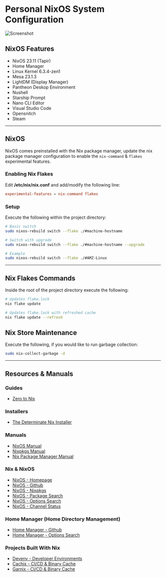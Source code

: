 # Personal NixOS System Configuration

![Screenshot](./data/nixos-screenshot.png "NixOS - Pantheon Desktop")

## NixOS Features

- NixOS 23.11 (Tapir)
- Home Manager
- Linux Kernel 6.3.4-zen1
- Mesa 23.1.3
- LightDM (Display Manager)
- Pantheon Deskop Environment
- Nushell
- Starship Prompt
- Nano CLI Editor
- Visual Studio Code
- Opensnitch
- Steam

___

## NixOS

NixOS comes preinstalled with the Nix package manager, update the nix package manager configuration to enable the `nix-command` & `flakes` experimental features.

### Enabling Nix Flakes

Edit **/etc/nix/nix.conf** and add/modify the following line:

```conf
experimental-features = nix-command flakes
```

### Setup

Execute the following within the project directory:

```bash
# Basic switch
sudo nixos-rebuild switch --flake ./#machine-hostname

# Switch with upgrade
sudo nixos-rebuild switch --flake ./#machine-hostname --upgrade

# Example
sudo nixos-rebuild switch --flake ./#AMZ-Linux
```

___

## Nix Flakes Commands

Inside the root of the project directory execute the following:

```bash
# Updates flake.lock
nix flake update

# Updates flake.lock with refreshed cache
nix flake update --refresh
```

## Nix Store Maintenance

Execute the following, if you would like to run garbage collection:

```bash
sudo nix-collect-garbage -d
```

___

## Resources & Manuals

### Guides

- [Zero to Nix](https://zero-to-nix.com/)

### Installers

- [The Determinate Nix Installer](https://github.com/DeterminateSystems/nix-installer)

### Manuals

- [NixOS Manual](https://nixos.org/nixos/manual)
- [Nixpkgs Manual](https://nixos.org/nixpkgs/manual)
- [Nix Package Manager Manual](https://nixos.org/nix/manual)

### Nix & NixOS

- [NixOS - Homepage](https://nixos.org/)
- [NixOS - Github](https://github.com/NixOS)
- [NixOS - Nixpkgs](https://github.com/NixOS/nixpkgs)
- [NixOS - Package Search](https://search.nixos.org/packages)
- [NixOS - Options Search](https://search.nixos.org/options)
- [NixOS - Channel Status](https://status.nixos.org/)

### Home Manager (Home Directory Management)

- [Home Manager - Github](https://github.com/nix-community/home-manager)
- [Home Manager - Options Search](https://mipmip.github.io/home-manager-option-search)

### Projects Built With Nix

- [Devenv - Developer Environments](https://devenv.sh)
- [Cachix - CI/CD & Binary Cache](https://www.cachix.org/)
- [Garnix - CI/CD & Binary Cache](https://garnix.io/)
